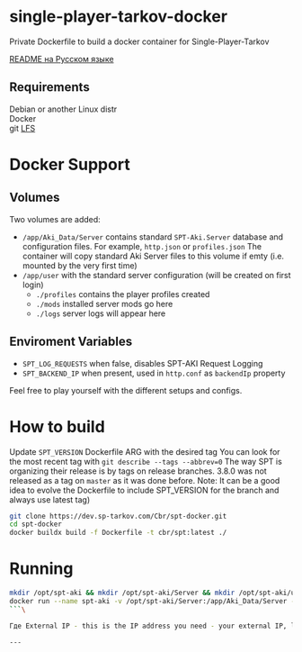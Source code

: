 # single-player-tarkov-docker
Private Dockerfile to build a docker container for Single-Player-Tarkov

[README на Русском языке](https://dev.sp-tarkov.com/Allastor/spt-docker/src/commit/cef2043b944d486d4e92639d8fc455600ef4d84a/README.ru)

## Requirements

Debian or another Linux distr\
Docker\
git [LFS](https://git-lfs.github.com/)

# Docker Support

## Volumes
Two volumes are added:
- `/app/Aki_Data/Server` contains standard `SPT-Aki.Server` database and configuration files. For example, `http.json` or `profiles.json`
    The container will copy standard Aki Server files to this volume if emty (i.e. mounted by the very first time)
- `/app/user` with the standard server configuration (will be created on first login)
    - `./profiles` contains the player profiles created
    - `./mods` installed server mods go here
    - `./logs` server logs will appear here

## Enviroment Variables
- `SPT_LOG_REQUESTS` when false, disables SPT-AKI Request Logging
- `SPT_BACKEND_IP` when present, used in `http.conf` as `backendIp` property

Feel free to play yourself with the different setups and configs.

# How to build

Update `SPT_VERSION` Dockerfile ARG with the desired tag
You can look for the most recent tag with `git describe --tags --abbrev=0`
The way SPT is organizing their release is by tags on  release branches. 3.8.0 was not released as a tag on `master` as it was done before. 
Note: It can be a good idea to evolve the Dockerfile to include SPT_VERSION for the branch and always use latest tag) 

```bash
git clone https://dev.sp-tarkov.com/Cbr/spt-docker.git
cd spt-docker
docker buildx build -f Dockerfile -t cbr/spt:latest ./
```

# Running

```bash
mkdir /opt/spt-aki && mkdir /opt/spt-aki/Server && mkdir /opt/spt-aki/user
docker run --name spt-aki -v /opt/spt-aki/Server:/app/Aki_Data/Server -v /opt/spt-aki/user:/app/user -e SPT_LOG_REQUESTS=false -e SPT_BACKEND_IP='External ip' -p 6969:6969 cbr/spt:latest -d
```\

Где External IP - this is the IP address you need - your external IP, local host IP address or received in the VPN network.\

---